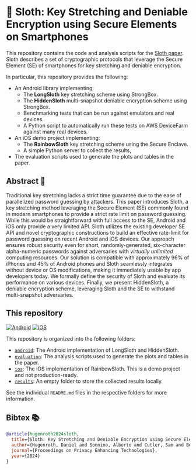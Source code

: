 # 🦥 Sloth: Key Stretching and Deniable Encryption using Secure Elements on Smartphones

This repository contains the code and analysis scripts for the [Sloth paper](https://petsymposium.org/popets/2024/popets-2024-0123.pdf).
Sloth describes a set of cryptographic protocols that leverage the Secure Element (SE) of smartphones for key stretching and deniable encryption.

In particular, this repository provides the following:

- An Android library implementing:
  - The **LongSloth** key stretching scheme using StrongBox.
  - The **HiddenSloth** multi-snapshot deniable encryption scheme using StrongBox.
  - Benchmarking tests that can be run against emulators and real devices.
  - A Python script to automatically run these tests on AWS DeviceFarm against many real devices.
- An iOS demo project implementing:
  - The **RainbowSloth** key stretching scheme using the Secure Enclave.
  - A simple Python server to collect the results,
- The evaluation scripts used to generate the plots and tables in the paper.


## Abstract 📄

Traditional key stretching lacks a strict time guarantee due to the ease of parallelized password guessing by attackers.
This paper introduces Sloth, a key stretching method leveraging the Secure Element (SE) commonly found in modern smartphones to provide a strict rate limit on password guessing.
While this would be straightforward with full access to the SE, Android and iOS only provide a very limited API. 
Sloth utilizes the existing developer SE API and novel cryptographic constructions to build an effective rate-limit for password guessing on recent Android and iOS devices.
Our approach ensures robust security even for short, randomly-generated, six-character alpha-numeric passwords against adversaries with _virtually unlimited_ computing resources.
Our solution is compatible with approximately 96% of iPhones and 45% of Android phones and Sloth seamlessly integrates without device or OS modifications, making it immediately usable by app developers today.
We formally define the security of Sloth and evaluate its performance on various devices.
Finally, we present HiddenSloth, a deniable encryption scheme, leveraging Sloth and the SE to withstand multi-snapshot adversaries.


## This repository

[![Android](https://github.com/lambdapioneer/sloth/actions/workflows/android.yaml/badge.svg?branch=main)](https://github.com/lambdapioneer/sloth/actions/workflows/android.yaml) [![iOS](https://github.com/lambdapioneer/sloth/actions/workflows/ios.yaml/badge.svg?branch=main)](https://github.com/lambdapioneer/sloth/actions/workflows/ios.yaml)

This repository is organized into the following folders:

- [`android`](android/): The Android implementation of LongSloth and HiddenSloth.
- [`evaluation`](evaluation/): The analysis scripts used to generate the plots and tables in the paper.
- [`ios`](ios/): The iOS implementation of RainbowSloth. This is a demo project and not production-ready.
- [`results`](results/): An empty folder to store the collected results locally.

See the individual `README.md` files in the respective folders for more information.


## Bibtex 📚

```bibtex
@article{hugenroth2024sloth,
  title={Sloth: Key Stretching and Deniable Encryption using Secure Elements on Smartphones},
  author={Hugenroth, Daniel and Sonnino, Alberto and Cutler, Sam and Beresford, Alastair R},
  journal={Proceedings on Privacy Enhancing Technologies},
  year={2024}
}
```
